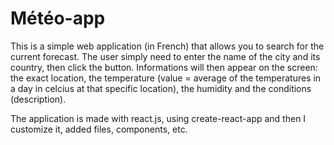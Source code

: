 # Météo-app

This is a simple web application (in French) that allows you to search for the current forecast. The user simply need to enter the name of the city
and its country, then click the button. Informations will then appear on the screen: the exact location, the temperature (value = average
of the temperatures in a day in celcius at that specific location), the humidity and the conditions (description). 

The application is made with react.js, using create-react-app and then I customize it, added files, components, etc.
